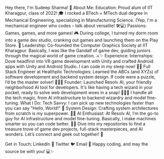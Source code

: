 Hey there, I'm Sudeep Sharma! 👾
About Me:
Education: Proud alum of IIT Kharagpur, class of 2022! 🎓 I rocked a BTech + MTech dual degree in Mechanical Engineering, specializing in Manufacturing Science. (Yep, I'm a mechanical engineer who codes – talk about versatile! 🛠️💻)
Passions: Games, games, and more games! 🎮 During college, I turned my dorm room into a game dev studio, cranking out games and launching them on the Play Store. 🚀
Leadership: Co-founded the Computer Graphics Society at IIT Kharagpur. Basically, I was like the Gandalf of game dev, guiding juniors through the magical world of game creation. ⚔️✨
Experience:
Internships: Dove headfirst into VR game development with Unity and crafted Android apps with Unity and Android Studio. I can code in my sleep now! 🛌💡
Full Stack Engineer at Healthplix Technologies: Learned the ABCs (and XYZs) of software development and backend system design. If code were a puzzle, I’d be the master solver! 🧩🧑‍💻
Founder: Launched Resolv AI, your friendly neighborhood AI tool for developers. It's like having a tech wizard in your pocket, ready to solve web development woes in a snap! 🧙‍♂️✨ I handle all the tech magic, from AI infrastructure to backend wizardry and model fine-tuning.
What I Do:
Tech Savvy: I can pick up new technologies faster than you can say "Hello, World!" 💨
System Design: Crafting system architectures from scratch is my superpower. 💪🔧
AI Enthusiast: At Resolv AI, I’m the go-to guy for AI infrastructure and model fine-tuning. Basically, I make machines smarter so you can code better. 🤖💡
Dive into my repositories to find a treasure trove of game dev projects, full-stack masterpieces, and AI wonders. Let’s connect and geek out together! 🚀

Get in Touch:
LinkedIn 🔗
Twitter 🐦
Email 📧
Happy coding, and may the source be with you! 💻✨
